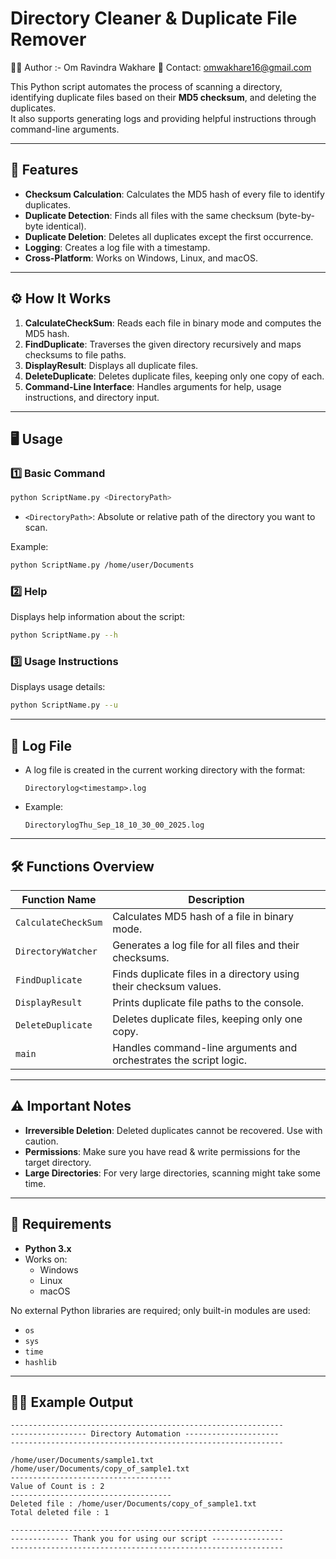 # Directory Cleaner & Duplicate File Remover


👨‍💻 Author :- Om Ravindra Wakhare
📧 Contact: omwakhare16@gmail.com

This Python script automates the process of scanning a directory, identifying duplicate files based on their **MD5 checksum**, and deleting the duplicates.  
It also supports generating logs and providing helpful instructions through command-line arguments.

---

## 📂 Features
- **Checksum Calculation**: Calculates the MD5 hash of every file to identify duplicates.
- **Duplicate Detection**: Finds all files with the same checksum (byte-by-byte identical).
- **Duplicate Deletion**: Deletes all duplicates except the first occurrence.
- **Logging**: Creates a log file with a timestamp.
- **Cross-Platform**: Works on Windows, Linux, and macOS.

---

## ⚙️ How It Works
1. **CalculateCheckSum**: Reads each file in binary mode and computes the MD5 hash.
2. **FindDuplicate**: Traverses the given directory recursively and maps checksums to file paths.
3. **DisplayResult**: Displays all duplicate files.
4. **DeleteDuplicate**: Deletes duplicate files, keeping only one copy of each.
5. **Command-Line Interface**: Handles arguments for help, usage instructions, and directory input.

---

## 🖥️ Usage

### 1️⃣ Basic Command
```bash
python ScriptName.py <DirectoryPath>
```
- `<DirectoryPath>`: Absolute or relative path of the directory you want to scan.

Example:
```bash
python ScriptName.py /home/user/Documents
```

### 2️⃣ Help
Displays help information about the script:
```bash
python ScriptName.py --h
```

### 3️⃣ Usage Instructions
Displays usage details:
```bash
python ScriptName.py --u
```

---

## 📝 Log File
- A log file is created in the current working directory with the format:
  ```
  Directorylog<timestamp>.log
  ```
- Example:  
  ```
  DirectorylogThu_Sep_18_10_30_00_2025.log
  ```

---

## 🛠️ Functions Overview
| Function Name       | Description                                                        |
|---------------------|--------------------------------------------------------------------|
| `CalculateCheckSum` | Calculates MD5 hash of a file in binary mode.                      |
| `DirectoryWatcher`  | Generates a log file for all files and their checksums.            |
| `FindDuplicate`     | Finds duplicate files in a directory using their checksum values.   |
| `DisplayResult`     | Prints duplicate file paths to the console.                         |
| `DeleteDuplicate`   | Deletes duplicate files, keeping only one copy.                     |
| `main`              | Handles command-line arguments and orchestrates the script logic.   |

---

## ⚠️ Important Notes
- **Irreversible Deletion**: Deleted duplicates cannot be recovered. Use with caution.
- **Permissions**: Make sure you have read & write permissions for the target directory.
- **Large Directories**: For very large directories, scanning might take some time.

---

## 🧩 Requirements
- **Python 3.x**
- Works on:
  - Windows
  - Linux
  - macOS

No external Python libraries are required; only built-in modules are used:
- `os`
- `sys`
- `time`
- `hashlib`

---

## 🧑‍💻 Example Output
```
-------------------------------------------------------------
----------------- Directory Automation ---------------------
-------------------------------------------------------------

/home/user/Documents/sample1.txt
/home/user/Documents/copy_of_sample1.txt
------------------------------------
Value of Count is : 2
------------------------------------
Deleted file : /home/user/Documents/copy_of_sample1.txt
Total deleted file : 1

-------------------------------------------------------------
------------- Thank you for using our script ----------------
-------------------------------------------------------------




